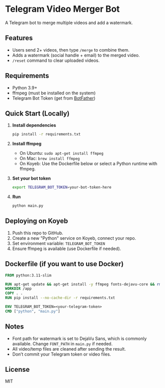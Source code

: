 # Telegram Video Merger Bot

A Telegram bot to merge multiple videos and add a watermark.

## Features

- Users send 2+ videos, then type `/merge` to combine them.
- Adds a watermark (social handle + email) to the merged video.
- `/reset` command to clear uploaded videos.

## Requirements

- Python 3.9+
- ffmpeg (must be installed on the system)
- Telegram Bot Token (get from [BotFather](https://t.me/botfather))

## Quick Start (Locally)

1. **Install dependencies**
    ```bash
    pip install -r requirements.txt
    ```

2. **Install ffmpeg**
    - On Ubuntu: `sudo apt-get install ffmpeg`
    - On Mac: `brew install ffmpeg`
    - On Koyeb: Use the Dockerfile below or select a Python runtime with ffmpeg.

3. **Set your bot token**
    ```bash
    export TELEGRAM_BOT_TOKEN=your-bot-token-here
    ```

4. **Run**
    ```bash
    python main.py
    ```

## Deploying on Koyeb

1. Push this repo to GitHub.
2. Create a new "Python" service on Koyeb, connect your repo.
3. Set environment variable: `TELEGRAM_BOT_TOKEN`
4. Ensure ffmpeg is available (use Dockerfile if needed).

## Dockerfile (if you want to use Docker)

```dockerfile
FROM python:3.11-slim

RUN apt-get update && apt-get install -y ffmpeg fonts-dejavu-core && rm -rf /var/lib/apt/lists/*
WORKDIR /app
COPY . .
RUN pip install --no-cache-dir -r requirements.txt

ENV TELEGRAM_BOT_TOKEN=<your-telegram-token>
CMD ["python", "main.py"]
```

## Notes

- Font path for watermark is set to DejaVu Sans, which is commonly available. Change `FONT_PATH` in `main.py` if needed.
- All video/temp files are cleaned after sending the result.
- Don’t commit your Telegram token or video files.

## License

MIT